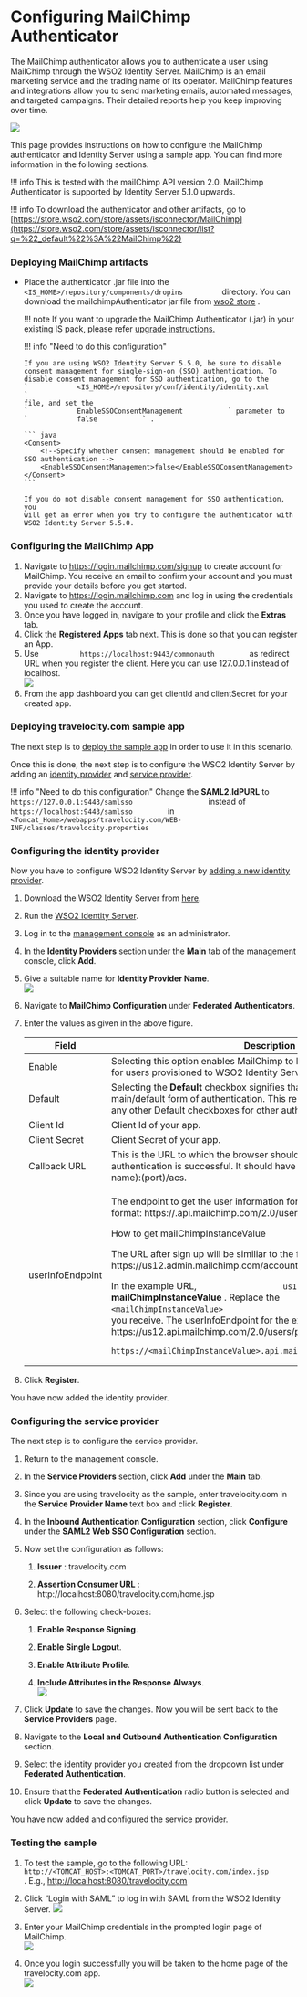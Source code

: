 # Configuring MailChimp Authenticator

The MailChimp authenticator allows you to authenticate a user using
MailChimp through the WSO2 Identity Server. MailChimp is an email
marketing service and the trading name of its operator.
MailChimp features and integrations allow you to send marketing emails,
automated messages, and targeted campaigns. Their detailed reports help
you keep improving over time.

![](../assets/img/49092742/76746257.png) 

This page provides instructions on how to configure the MailChimp
authenticator and Identity Server using a sample app. You can find more
information in the following sections.

!!! info 
    This is tested with the mailChimp API version 2.0. MailChimp
    Authenticator is supported by Identity Server 5.1.0 upwards.

!!! info 
    To download the authenticator and other artifacts, go to
    [https://store.wso2.com/store/assets/isconnector/MailChimp](https://store.wso2.com/store/assets/isconnector/list?q=%22_default%22%3A%22MailChimp%22)

### Deploying MailChimp artifacts

-   Place the authenticator .jar file into the
    `           <IS_HOME>/repository/components/dropins          `
    directory. You can download the mailchimpAuthenticator jar file from
    [wso2
    store](https://store.wso2.com/store/assets/isconnector/list?q=%22_default%22%3A%22MailChimp%22)
    .  

    !!! note
        If you want to upgrade the MailChimp Authenticator (.jar) in your
        existing IS pack, please refer [upgrade
        instructions.](../../develop/upgrading-an-authenticator)
    

    !!! info "Need to do this configuration"

        If you are using WSO2 Identity Server 5.5.0, be sure to disable
        consent management for single-sign-on (SSO) authentication. To
        disable consent management for SSO authentication, go to the
        `            <IS_HOME>/repository/conf/identity/identity.xml           `
        file, and set the
        `            EnableSSOConsentManagement           ` parameter to
        `            false           ` .

        ``` java
        <Consent>
            <!--Specify whether consent management should be enabled for SSO authentication -->
            <EnableSSOConsentManagement>false</EnableSSOConsentManagement>
        </Consent>
        ```

        If you do not disable consent management for SSO authentication, you
        will get an error when you try to configure the authenticator with
        WSO2 Identity Server 5.5.0.

### Configuring the MailChimp App

1.  Navigate to <https://login.mailchimp.com/signup> to create account
    for MailChimp. You receive an email to confirm your account and you
    must provide your details before you get started.
2.  Navigate to <https://login.mailchimp.com> and log in using the
    credentials you used to create the account.
3.  Once you have logged in, navigate to your profile and click the
    **Extras** tab.
4.  Click the **Registered Apps** tab next. This is done so that you can
    register an App.
5.  Use  `          https://localhost:9443/commonauth         `
    as redirect URL when you register the client. Here you can use
    127.0.0.1 instead of localhost.  
    ![](../assets/img/49092781/49226960.png) 
6.  From the app dashboard you can get clientId and clientSecret for
    your created app.  

### Deploying travelocity.com sample app

The next step is to [deploy the sample app](../../develop/deploying-the-sample-app)
in order to use it in this scenario.

Once this is done, the next step is to configure the WSO2 Identity
Server by adding an [identity
provider](../../learn/adding-and-configuring-an-identity-provider) and [service
provider](../../learn/adding-and-configuring-a-service-provider).

!!! info "Need to do this configuration"
    Change the **SAML2.IdPURL** to
    `                     https://127.0.0.1:9443/samlsso                   `
    instead of `          https://localhost:9443/samlsso         ` in
    `          <Tomcat_Home>/webapps/travelocity.com/WEB-INF/classes/travelocity.properties         `

### Configuring the identity provider

Now you have to configure WSO2 Identity Server by [adding a new identity
provider](../../learn/adding-and-configuring-an-identity-provider).

1.  Download the WSO2 Identity Server from
    [here](http://wso2.com/products/identity-server/).
2.  Run the [WSO2 Identity
    Server](../../setup/running-the-product).
3.  Log in to the [management
    console](../../setup/getting-started-with-the-management-console)
    as an administrator.
4.  In the **Identity Providers** section under the **Main** tab of the
    management console, click **Add**.
5.  Give a suitable name for **Identity Provider Name**.  
    ![](../assets/img/49092781/56994052.png) 
6.  Navigate to **MailChimp Configuration** under **Federated
    Authenticators**.

7.  Enter the values as given in the above figure.
    <table>
    <thead>
    <tr class="header">
    <th>Field</th>
    <th>Description</th>
    <th>Value</th>
    </tr>
    </thead>
    <tbody>
    <tr class="odd">
    <td>Enable</td>
    <td>Selecting this option enables MailChimp to be used as an authenticator for users provisioned to WSO2 Identity Server.</td>
    <td>Selected</td>
    </tr>
    <tr class="even">
    <td>Default</td>
    <td>Selecting the <strong>Default</strong> checkbox signifies that MailChimp is the main/default form of authentication. This removes the selection made for any other Default checkboxes for other authenticators.</td>
    <td>Selected</td>
    </tr>
    <tr class="odd">
    <td>Client Id</td>
    <td>Client Id of your app.</td>
    <td><br />
    </td>
    </tr>
    <tr class="even">
    <td>Client Secret</td>
    <td>Client Secret of your app.</td>
    <td><br />
    </td>
    </tr>
    <tr class="odd">
    <td>Callback URL</td>
    <td>This is the URL to which the browser should be redirected after the authentication is successful. It should have this format: https://(host-name):(port)/acs.</td>
    <td><br />
    </td>
    </tr>
    <tr class="even">
    <td>userInfoEndpoint</td>
    <td><div class="content-wrapper">
    <p>The endpoint to get the user information for MailChimp It should have this format: https://.api.mailchimp.com/2.0/users/profile.</p>
    <div>
    <p>How to get mailChimpInstanceValue</p>
    <p>The URL after sign up will be similiar to the following URL: https://us12.admin.mailchimp.com/account/.</p>
    <p>In the example URL, <code>                  us12                 </code> is the <strong>mailChimpInstanceValue</strong> . Replace the <code>                  &lt;mailChimpInstanceValue&gt;                 </code> tag with the instance value you receive. The userInfoEndpoint for the example URL is https://us12.api.mailchimp.com/2.0/users/profile.</p>
    <div class="code panel pdl" style="border-width: 1px;">
    <div class="codeContent panelContent pdl">
    <div class="sourceCode" id="cb1" data-syntaxhighlighter-params="brush: java; gutter: false; theme: Confluence" data-theme="Confluence" style="brush: java; gutter: false; theme: Confluence"><pre class="sourceCode java"><code class="sourceCode java"><a class="sourceLine" id="cb1-1" title="1">https:<span class="co">//&lt;mailChimpInstanceValue&gt;.api.mailchimp.com/2.0/users/profile</span></a></code></pre></div>
    </div>
    </div>
    </div>
    </div></td>
    <td><br />
    </td>
    </tr>
    </tbody>
    </table>

8.  Click **Register**.

You have now added the identity provider.

### Configuring the service provider

The next step is to configure the service provider.

1.  Return to the management console.

2.  In the **Service Providers** section, click **Add** under the
    **Main** tab.

3.  Since you are using travelocity as the sample, enter travelocity.com
    in the **Service Provider Name** text box and click **Register**.

4.  In the **Inbound Authentication Configuration** section, click
    **Configure** under the **SAML2 Web SSO Configuration** section.

5.  Now set the configuration as follows:

    1.  **Issuer** : travelocity.com

    2.  **Assertion Consumer URL** :
        http://localhost:8080/travelocity.com/home.jsp

6.  Select the following check-boxes:
    1.  **Enable Response Signing**.

    2.  **Enable Single Logout**.

    3.  **Enable Attribute Profile**.

    4.  **Include Attributes in the Response Always**.  
        ![](../assets/img/49092781/103332418.png)

7.  Click **Update** to save the changes. Now you will be sent back to
    the **Service Providers** page.

8.  Navigate to the **Local and Outbound Authentication Configuration**
    section.

9.  Select the identity provider you created from the dropdown list
    under **Federated Authentication**.

10. Ensure that the **Federated Authentication** radio button is
    selected and click **Update** to save the changes.

You have now added and configured the service provider.

### Testing the sample

1.  To test the sample, go to the following URL:
    `           http://<TOMCAT_HOST>:<TOMCAT_PORT>/travelocity.com/index.jsp          `
    . E.g., <http://localhost:8080/travelocity.com>

2.  Click “Login with SAML” to log in with SAML from the WSO2 Identity
    Server.
    ![](../assets/img/49092781/51251955.png) 

3.  Enter your MailChimp credentials in the prompted login page of
    MailChimp.  
    ![](../assets/img/49092781/49226963.png)   

4.  Once you login successfully you will be taken to the home page of
    the travelocity.com app.  
    ![](../assets/img/49092781/51251954.png)   